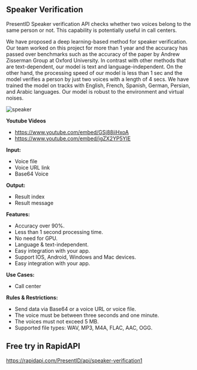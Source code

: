 ## Speaker Verification
PresentID Speaker verification API checks whether two voices belong to the same person or not. This capability is potentially useful in call centers.

We have proposed a deep learning-based method for speaker verification. Our team worked on this project for more than 1 year and the accuracy has passed over benchmarks such as the accuracy of the paper by Andrew Zisserman Group at Oxford University. In contrast with other methods that are text-dependent, our model is text and language-independent. On the other hand, the processing speed of our model is less than 1 sec and the model verifies a person by just two voices with a length of 4 secs. We have trained the model on tracks with English, French, Spanish, German, Persian, and Arabic languages. Our model is robust to the environment and virtual noises.


![speaker](https://user-images.githubusercontent.com/63470748/119768372-60391b00-be6d-11eb-994d-00c0bc06039d.jpeg)

**Youtube Videos**
- https://www.youtube.com/embed/GSj88iiHxoA
- https://www.youtube.com/embed/jgZX2YP5YIE

**Input:**
- Voice file
- Voice URL link
- Base64 Voice

**Output:**
- Result index
- Result message

**Features:**
- Accuracy over 90%.
- Less than 1 second processing time.
- No need for GPU.
- Language & text-independent.
- Easy integration with your app.
- Support IOS, Android, Windows and Mac devices.
- Easy integration with your app.

**Use Cases:**
- Call center

**Rules & Restrictions:**
- Send data via Base64 or a voice URL or voice file.
- The voice must be between three seconds and one minute.
- The voices must not exceed 5 MB.
- Supported file types: WAV, MP3, M4A, FLAC, AAC, OGG.

## Free try in RapidAPI
https://rapidapi.com/PresentID/api/speaker-verification1
